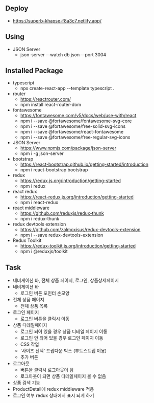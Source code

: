 ## Deploy
- https://superb-khapse-f8a3c7.netlify.app/

## Using
- JSON Server
  - json-server --watch db.json --port 3004

## Installed Package
- typescript
  - npx create-react-app --template typescript .
- router
  - https://reactrouter.com/
  - npm install react-router-dom
- fontawesome
  - https://fontawesome.com/v5/docs/web/use-with/react
  - npm i --save @fortawesome/fontawesome-svg-core
  - npm i --save @fortawesome/free-solid-svg-icons
  - npm i --save @fortawesome/react-fontawesome
  - npm i --save @fortawesome/free-regular-svg-icons
- JSON Server
  - https://www.npmjs.com/package/json-server
  - npm i -g json-server
- bootstrap
  - https://react-bootstrap.github.io/getting-started/introduction
  - npm i react-bootstrap bootstrap
- redux
  - https://redux.js.org/introduction/getting-started
  - npm i redux
- react redux
  - https://react-redux.js.org/introduction/getting-started
  - npm i react-redux
- react middleware
  - https://github.com/reduxjs/redux-thunk
  - npm i redux-thunk
- redux devtools extension
  - https://github.com/zalmoxisus/redux-devtools-extension
  - npm i --save redux-devtools-extension
- Redux Toolkit
  - https://redux-toolkit.js.org/introduction/getting-started
  - npm i @reduxjs/toolkit


## Task
- 네비게이션 바, 전체 상품 페이지, 로그인, 상품상세페이지
- 네비게이션 바
  - 로그인 버튼 포인터 손모양
- 전체 상품 페이지
  - 전체 상품 목록
- 로그인 페이지
  - 로그인 버튼을 클릭시 이동 
- 상품 디테일페이지
  - 로그인 되어 있을 경우 상품 디테일 페이지 이동
  - 로그인 안 되어 있을 경우 로그인 페이지 이동
  - CSS 작업
  - '사이즈 선택' 드랍다운 박스 (부트스트랩 이용)
  - 추가 버튼
- 로그아웃
  - 버튼을 클릭시 로그아웃이 됨
  - 로그아웃이 되면 상품 디테일페이지 볼 수 없음
- 상품 검색 기능
- ProductDetail에 redux middleware 적용
- 로그인 여부 redux 상태에서 표시 되게 하기